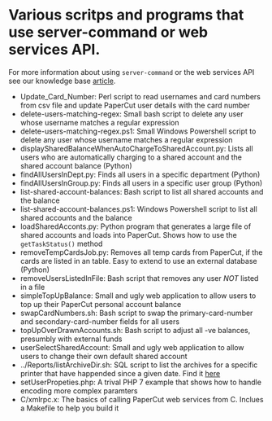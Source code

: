 # Various scritps and programs that use server-command or web services API.

For more information about using `server-command` or the web services API see our
knowledge base [article](https://www.papercut.com/kb/Main/TopTipsForUsingThePublicWebServicesAPI).

* Update_Card_Number: Perl script to read usernames and card numbers from csv file and update PaperCut user details with the card number
* delete-users-matching-regex: Small bash script to delete any user whose username matches a regular expression
* delete-users-matching-regex.ps1: Small Windows Powershell script to delete any user whose username matches a regular expression
* displaySharedBalanceWhenAutoChargeToSharedAccount.py: Lists all users who are automatically charging to a shared account and the shared account balance (Python)
* findAllUsersInDept.py: Finds all users in a specific department (Python)
* findAllUsersInGroup.py: Finds all users in a specific user group (Python)
* list-shared-account-balances: Bash script to list all shared accounts and the balance
* list-shared-account-balances.ps1: Windows Powershell script to list all shared accounts and the balance
* loadSharedAcconts.py: Python program that generates a large file of shared accounts and loads into PaperCut. Shows how to use the `getTaskStatus()` method
* removeTempCardsJob.py: Removes all temp cards from PaperCut, if the cards are listed in an table. Easy to extend to use an external database (Python)
* removeUsersListedInFile: Bash script that removes any user _NOT_ listed in a file
* simpleTopUpBalance: Small and ugly web application to allow users to top up their PaperCut personal account balance
* swapCardNumbers.sh: Bash script to swap the primary-card-number and secondary-card-number fields for all users
* topUpOverDrawnAccounts.sh: Bash script to adjust all -ve balances, presumbly with external funds
* userSelectSharedAccount: Small and ugly web application to allow users to change their own default shared account
* ../Reports/listArchiveDir.sh: SQL script to list the archives for a specific printer that have happended since a given date. Find it [here](https://github.com/PaperCutSoftware/PaperCutExamples/blob/master/Reports/listArchiveDir.sh)
* setUserPropeties.php: A trival PHP 7 example that shows how to handle encoding more complex paramters
* C/xmlrpc.x: The basics of calling PaperCut web services from C. Inclues a Makefile to help you build it

